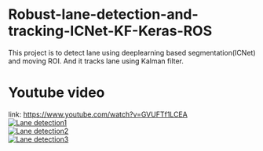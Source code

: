 # Robust-lane-detection-and-tracking-ICNet-KF-Keras-ROS
This project is to detect lane using deeplearning based segmentation(ICNet) and moving ROI. And it tracks lane using Kalman filter.

# Youtube video
link: https://www.youtube.com/watch?v=GVUFTf1LCEA  
[![Lane detection1](https://img.youtube.com/vi/GVUFTf1LCEA/0.jpg)](https://www.youtube.com/watch?v=GVUFTf1LCEA "Lane detection1")  
[![Lane detection2](https://img.youtube.com/vi/GVUFTf1LCEA/1.jpg)](https://www.youtube.com/watch?v=GVUFTf1LCEA "Lane detection2")  
[![Lane detection3](https://img.youtube.com/vi/GVUFTf1LCEA/4.jpg)](https://www.youtube.com/watch?v=GVUFTf1LCEA "Lane detection3")  
